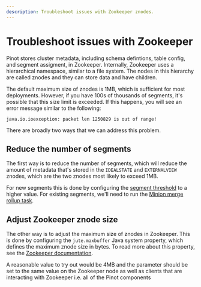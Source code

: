 ```yaml
---
description: Troubleshoot issues with Zookeeper znodes.
---
```


# Troubleshoot issues with Zookeeper

Pinot stores cluster metadata, including schema defintions, table config, and segment assigment, in Zookeeper.
Internally, Zookeeper uses a hierarchical namespace, similar to a file system.
The nodes in this hierarchy are called znodes and they can store data and have children.

The default maximum size of znodes is 1MB, which is sufficient for most deployments.
However, if you have 100s of thousands of segments, it's possible that this size limit is exceeded.
If this happens, you will see an error message similar to the following:

```text
java.io.ioexception: packet len 1250829 is out of range!
```

There are broadly two ways that we can address this problem.

## Reduce the number of segments

The first way is to reduce the number of segments, which will reduce the amount of metadata that's stored in the `IDEALSTATE` and `EXTERNALVIEW` znodes, which are the two znodes most likely to exceed 1MB.

For new segments this is done by configuring the [segment threshold](segment-threshold.md) to a higher value.
For existing segments, we'll need to run the [Minion merge rollup task](../recipes/merge-segments-realtime.md).

## Adjust Zookeeper znode size

The other way is to adjust the maximum size of znodes in Zookeeper.
This is done by configuring the `jute.maxbuffer` Java system property, which defines the maximum znode size in bytes.
To read more about this property, see the [Zookeeper documentation](https://zookeeper.apache.org/doc/r3.6.2/zookeeperAdmin.html).

A reasonable value to try out would be 4MB and the parameter should be set to the same value on the Zookeeper node as well as clients that are interacting with Zookeeper i.e. all of the Pinot components